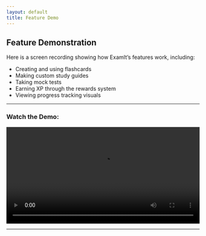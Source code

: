 ```yaml
---
layout: default
title: Feature Demo
---
```


##  Feature Demonstration

Here is a screen recording showing how ExamIt’s features work, including:

- Creating and using flashcards
- Making custom study guides
- Taking mock tests
- Earning XP through the rewards system
- Viewing progress tracking visuals

---

###  Watch the Demo:

<!-- Replace with your actual video path or embed link -->
<video width="100%" height="auto" controls>
  <source src="/assets/demo/demo.mp4" type="video/mp4">
  Your browser does not support the video tag.
</video>

---
